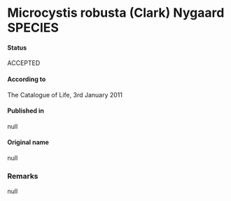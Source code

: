 # Microcystis robusta (Clark) Nygaard SPECIES

#### Status
ACCEPTED

#### According to
The Catalogue of Life, 3rd January 2011

#### Published in
null

#### Original name
null

### Remarks
null